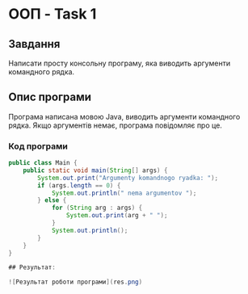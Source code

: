 # ООП - Task 1

## Завдання
Написати просту консольну програму, яка виводить аргументи командного рядка.

## Опис програми
Програма написана мовою Java, виводить аргументи командного рядка. Якщо аргументів немає, програма повідомляє про це.

### Код програми
```java
public class Main {
    public static void main(String[] args) {
        System.out.print("Argumenty komandnogo ryadka: ");
        if (args.length == 0) {
            System.out.println(" nema argumentov ");
        } else {
            for (String arg : args) {
                System.out.print(arg + " ");
            }
            System.out.println();
        }
    }
}

## Результат:

![Результат роботи програми](res.png)

